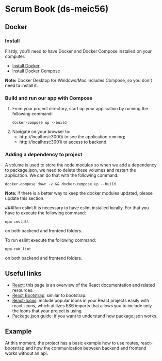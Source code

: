 # Scrum Book (ds-meic56)

## Docker

### Install
Firstly, you'll need to have Docker and Docker Compose installed on your computer.
- [Install Docker](https://docs.docker.com/get-docker/)
- [Install Docker Compose](https://docs.docker.com/compose/install/#install-compose)

**Note:** Docker Desktop for Windows/Mac includes Compose, so you don't need to install it.

### Build and run our app with Compose
1. From your project directory, start up your application by running the following command:
   ```
   docker-compose up --build
   ```
2. Navigate on your browser to:
   - http://localhost:3000/ to see the application running;
   - http://localhost:3001/ to access to backend.

### Adding a dependency to project
A volume is used to store the node modules so when we add a dependency to package.json, we need to delete these volumes and restart the application.
We can do that with the following command:
   ```
   docker-compose down -v && docker-compose up --build
   ```    
**Note:** if there is a better way to keep the docker modules updated, please update this section.

###Run eslint
It is necessary to have eslint installed locally. For that you have to execute the following command:
```
npm install
```
on both backend and frontend folders.

To run eslint execute the following command:
   ```
   npm run lint
   ```  
on both backend and frontend folders.

## Useful links
- [React](https://reactjs.org/docs/getting-started.html): this page is an overview of the React documentation and related resources.
- [React Bootstrap](https://react-bootstrap.github.io/getting-started/introduction/): similar to bootstrap.
- [React-Icons](https://react-icons.github.io/react-icons/): include popular icons in your React projects easily with react-icons, which utilizes ES6 imports that allows you to include only the icons that your project is using.
- [Package.json guide](https://nodejs.dev/learn/the-package-json-guide): if you want to understand how package.json works.

## Example
At this moment, the project has a basic example how to use routes, react-bootstrap and how the communication between backend and frontend works without an api.